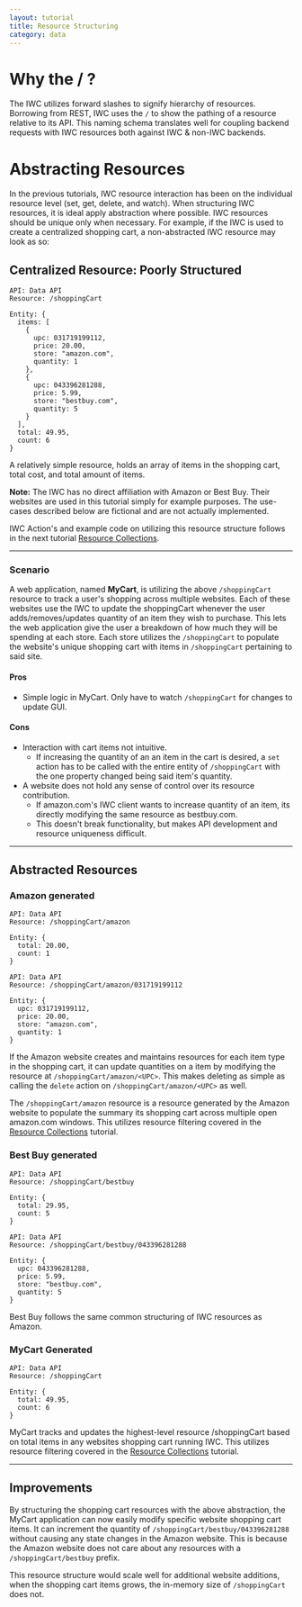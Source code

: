 ```yaml
---
layout: tutorial
title: Resource Structuring 
category: data
---
```

# Why the / ?
The IWC utilizes forward slashes to signify hierarchy of resources. Borrowing from REST, IWC uses the `/` to show 
the pathing of a resource relative to its API. This naming schema translates well for coupling backend requests with IWC
resources both against IWC & non-IWC backends.

# Abstracting Resources
In the previous tutorials, IWC resource interaction has been on the individual resource level 
(set, get, delete, and watch). When structuring IWC resources, it is ideal apply abstraction where possible. IWC 
resources should be unique only when necessary. For example, if the IWC is used to create a centralized shopping cart, 
a non-abstracted IWC resource may look as so:

## Centralized Resource: Poorly Structured
```
API: Data API
Resource: /shoppingCart

Entity: {
  items: [
    {
      upc: 031719199112,
      price: 20.00,
      store: "amazon.com",
      quantity: 1
    },
    {
      upc: 043396281288,
      price: 5.99,
      store: "bestbuy.com",
      quantity: 5
    } 
  ],
  total: 49.95,
  count: 6
}
```

A relatively simple resource, holds an array of items in the shopping cart, total cost, and total amount of items.

**Note:** The IWC has no direct affiliation with Amazon or Best Buy. Their websites are used in this tutorial simply
for example purposes. The use-cases described below are fictional and are not actually implemented.

IWC Action's and example code on utilizing this resource structure follows in the next tutorial 
[Resource Collections](04_collections.md).
***

### Scenario
A web application, named **MyCart**, is utilizing the above `/shoppingCart` resource to track a user's shopping across 
multiple websites. Each of these websites use the IWC to update the shoppingCart whenever the user adds/removes/updates 
quantity of an item they wish to purchase. This lets the web application give the user a breakdown of how much they will
be spending at each store. Each store utilizes the `/shoppingCart` to populate the website's unique shopping cart with 
items in `/shoppingCart` pertaining to said site.

#### Pros
 * Simple logic in MyCart. Only have to watch `/shoppingCart` for changes to update GUI.

#### Cons
 * Interaction with cart items not intuitive. 
   * If increasing the quantity of an an item in the cart is desired, a `set` action has to be called with the entire 
   entity of `/shoppingCart` with the one property changed being said item's quantity.
 * A website does not hold any sense of control over its resource contribution.
   * If amazon.com's IWC client wants to increase quantity of an item, its directly modifying the same resource as 
   bestbuy.com.
   * This doesn't break functionality, but makes API development and resource uniqueness difficult.
   
***

## Abstracted Resources

### Amazon generated
```
API: Data API
Resource: /shoppingCart/amazon

Entity: {
  total: 20.00,
  count: 1
}
```

```
API: Data API
Resource: /shoppingCart/amazon/031719199112

Entity: {
  upc: 031719199112,
  price: 20.00,
  store: "amazon.com",
  quantity: 1
}
```

If the Amazon website creates and maintains resources for each item type in the shopping cart, it can update quantities on a item
by modifying the resource at `/shoppingCart/amazon/<UPC>`. This makes deleting as simple as calling the `delete` action
on `/shoppingCart/amazon/<UPC>` as well.

The `/shoppingCart/amazon` resource is a resource generated by the Amazon website to populate the summary its shopping
cart across multiple open amazon.com windows. This utilizes resource filtering covered in the 
[Resource Collections](04_collections.md) tutorial.


### Best Buy generated
```
API: Data API
Resource: /shoppingCart/bestbuy

Entity: {
  total: 29.95,
  count: 5
}
```


```
API: Data API
Resource: /shoppingCart/bestbuy/043396281288

Entity: {
  upc: 043396281288,
  price: 5.99,
  store: "bestbuy.com",
  quantity: 5
} 
```

Best Buy follows the same common structuring of IWC resources as Amazon.

### MyCart Generated
```
API: Data API
Resource: /shoppingCart

Entity: {
  total: 49.95,
  count: 6
}
```

MyCart tracks and updates the highest-level resource /shoppingCart based on total items in any websites shopping
cart running IWC.  This utilizes resource filtering covered in the [Resource Collections](04_collections.md) tutorial.

***

## Improvements
By structuring the shopping cart resources with the above abstraction, the MyCart application can now easily modify
specific website shopping cart items. It can increment the quantity of `/shoppingCart/bestbuy/043396281288` without
causing any state changes in the Amazon website. This is because the Amazon website does not care about any resources
with a `/shoppingCart/bestbuy` prefix. 
 
This resource structure would scale well for additional website additions, when the shopping cart items grows, the 
in-memory size of `/shoppingCart` does not.